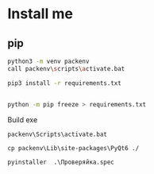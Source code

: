 # Install me

## pip

``` bash
python3 -m venv packenv
call packenv\scripts\activate.bat

pip3 install -r requirements.txt


python -m pip freeze > requirements.txt
```

Build exe
```
packenv\Scripts\activate.bat

cp packenv\Lib\site-packages\PyQt6 ./

pyinstaller  .\Проверяйка.spec
```
